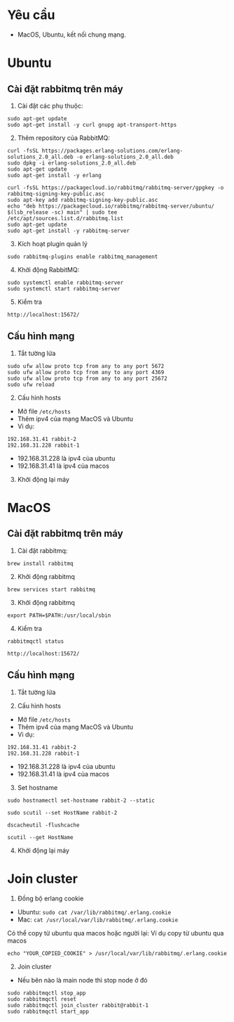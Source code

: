 # Yêu cầu

- MacOS, Ubuntu, kết nối chung mạng.

# Ubuntu

## Cài đặt rabbitmq trên máy

1. Cài đặt các phụ thuộc:

```
sudo apt-get update
sudo apt-get install -y curl gnupg apt-transport-https
```

2. Thêm repository của RabbitMQ:

```
curl -fsSL https://packages.erlang-solutions.com/erlang-solutions_2.0_all.deb -o erlang-solutions_2.0_all.deb
sudo dpkg -i erlang-solutions_2.0_all.deb
sudo apt-get update
sudo apt-get install -y erlang
```

```
curl -fsSL https://packagecloud.io/rabbitmq/rabbitmq-server/gpgkey -o rabbitmq-signing-key-public.asc
sudo apt-key add rabbitmq-signing-key-public.asc
echo "deb https://packagecloud.io/rabbitmq/rabbitmq-server/ubuntu/ $(lsb_release -sc) main" | sudo tee /etc/apt/sources.list.d/rabbitmq.list
sudo apt-get update
sudo apt-get install -y rabbitmq-server

```

3. Kích hoạt plugin quản lý

```
sudo rabbitmq-plugins enable rabbitmq_management
```

4. Khởi động RabbitMQ:

```
sudo systemctl enable rabbitmq-server
sudo systemctl start rabbitmq-server
```

5. Kiểm tra

```
http://localhost:15672/
```

## Cấu hình mạng

1. Tắt tường lửa

```
sudo ufw allow proto tcp from any to any port 5672
sudo ufw allow proto tcp from any to any port 4369
sudo ufw allow proto tcp from any to any port 25672
sudo ufw reload
```

2. Cấu hình hosts

- Mở file `/etc/hosts`
- Thêm ipv4 của mạng MacOS và Ubuntu
- Vi dụ:

```
192.168.31.41 rabbit-2
192.168.31.228 rabbit-1
```

- 192.168.31.228 là ipv4 của ubuntu
- 192.168.31.41 là ipv4 của macos

3. Khởi động lại máy

# MacOS

## Cài đặt rabbitmq trên máy

1. Cài đặt rabbitmq:

```
brew install rabbitmq
```

2. Khởi động rabbitmq

```
brew services start rabbitmq
```

3. Khởi động rabbitmq

```
export PATH=$PATH:/usr/local/sbin
```

4. Kiểm tra

```
rabbitmqctl status
```

```
http://localhost:15672/
```

## Cấu hình mạng

1. Tắt tường lửa

2. Cấu hình hosts

- Mở file `/etc/hosts`
- Thêm ipv4 của mạng MacOS và Ubuntu
- Vi dụ:

```
192.168.31.41 rabbit-2
192.168.31.228 rabbit-1
```

- 192.168.31.228 là ipv4 của ubuntu
- 192.168.31.41 là ipv4 của macos

3. Set hostname

```
sudo hostnamectl set-hostname rabbit-2 --static
```

```
sudo scutil --set HostName rabbit-2
```

```
dscacheutil -flushcache
```

```
scutil --get HostName
```

4. Khởi động lại máy

# Join cluster

1. Đồng bộ erlang cookie

- Ubuntu: `sudo cat /var/lib/rabbitmq/.erlang.cookie`
- Mac: `cat /usr/local/var/lib/rabbitmq/.erlang.cookie`

Có thể copy từ ubuntu qua macos hoặc người lại:
Ví dụ copy từ ubuntu qua macos

```
echo "YOUR_COPIED_COOKIE" > /usr/local/var/lib/rabbitmq/.erlang.cookie
```

2. Join cluster

- Nếu bên nào là main node thì stop node ở đó

```
sudo rabbitmqctl stop_app
sudo rabbitmqctl reset
sudo rabbitmqctl join_cluster rabbit@rabbit-1
sudo rabbitmqctl start_app

```
